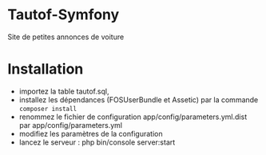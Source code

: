 Tautof-Symfony
==============

Site de petites annonces de voiture

# Installation

* importez la table tautof.sql,
* installez les dépendances (FOSUserBundle et Assetic) par la commande `composer install`
* renommez le fichier de configuration app/config/parameters.yml.dist par app/config/parameters.yml
* modifiez les paramètres de la configuration
* lancez le serveur : php bin/console server:start

